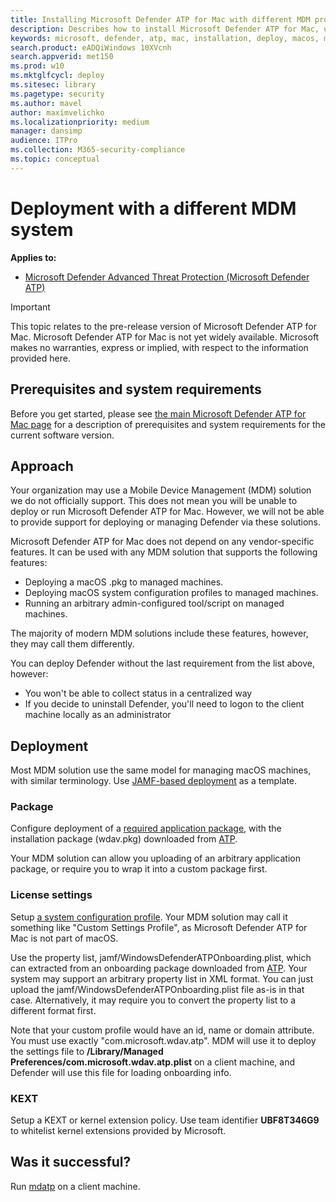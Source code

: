 ```yaml
---
title: Installing Microsoft Defender ATP for Mac with different MDM product
description: Describes how to install Microsoft Defender ATP for Mac, using an unsupported MDM solution.
keywords: microsoft, defender, atp, mac, installation, deploy, macos, mojave, high sierra, sierra
search.product: eADQiWindows 10XVcnh
search.appverid: met150
ms.prod: w10
ms.mktglfcycl: deploy
ms.sitesec: library
ms.pagetype: security
ms.author: mavel
author: maximvelichko
ms.localizationpriority: medium
manager: dansimp
audience: ITPro
ms.collection: M365-security-compliance 
ms.topic: conceptual
---
```


# Deployment with a different MDM system

**Applies to:**
- [Microsoft Defender Advanced Threat Protection (Microsoft Defender ATP)](https://go.microsoft.com/fwlink/p/?linkid=2069559)
 
>[!IMPORTANT]
>This topic relates to the pre-release version of Microsoft Defender ATP for Mac. Microsoft Defender ATP for Mac is not yet widely available. Microsoft makes no warranties, express or implied, with respect to the information provided here.

## Prerequisites and system requirements

Before you get started, please see [the main Microsoft Defender ATP for Mac page](microsoft-defender-atp-mac.md) for a description of prerequisites and system requirements for the current software version.

## Approach

Your organization may use a Mobile Device Management (MDM) solution we do not officially support.
This does not mean you will be unable to deploy or run Microsoft Defender ATP for Mac.
However, we will not be able to provide support for deploying or managing Defender via these solutions.

Microsoft Defender ATP for Mac does not depend on any vendor-specific features. It can be used with any MDM solution that supports the following features:

- Deploying a macOS .pkg to managed machines.
- Deploying macOS system configuration profiles to managed machines.
- Running an arbitrary admin-configured tool/script on managed machines. 

The majority of modern MDM solutions include these features, however, they may call them differently.

You can deploy Defender without the last requirement from the list above, however:

- You won't be able to collect status in a centralized way
- If you decide to uninstall Defender, you'll need to logon to the client machine locally as an administrator

## Deployment

Most MDM solution use the same model for managing macOS machines, with similar terminology.
Use [JAMF-based deployment](microsoft-defender-atp-mac-install-with-jamf.md) as a template.

### Package

Configure deployment of a [required application package](microsoft-defender-atp-mac-install-with-jamf.md#package), 
with the installation package (wdav.pkg) downloaded from [ATP](microsoft-defender-atp-mac-install-with-jamf.md#download-installation-and-onboarding-packages).

Your MDM solution can allow you uploading of an arbitrary application package, or require you to wrap it into a custom package first. 

### License settings

Setup [a system configuration profile](microsoft-defender-atp-mac-install-with-jamf.md#configuration-profile). 
Your MDM solution may call it something like "Custom Settings Profile", as Microsoft Defender ATP for Mac is not part of macOS.

Use the property list, jamf/WindowsDefenderATPOnboarding.plist, which can extracted from an onboarding package downloaded from [ATP](microsoft-defender-atp-mac-install-with-jamf.md#download-installation-and-onboarding-packages).
Your system may support an arbitrary property list in XML format. You can just upload the jamf/WindowsDefenderATPOnboarding.plist file as-is in that case. 
Alternatively, it may require you to convert the property list to a different format first.

Note that your custom profile would have an id, name or domain attribute. You must use exactly "com.microsoft.wdav.atp". 
MDM will use it to deploy the settings file to **/Library/Managed Preferences/com.microsoft.wdav.atp.plist** on a client machine, and Defender will use this file for loading onboarding info.

### KEXT

Setup a KEXT or kernel extension policy. Use team identifier **UBF8T346G9** to whitelist kernel extensions provided by Microsoft. 

## Was it successful?

Run [mdatp](microsoft-defender-atp-mac-install-with-jamf.md#check-onboarding-status) on a client machine.
